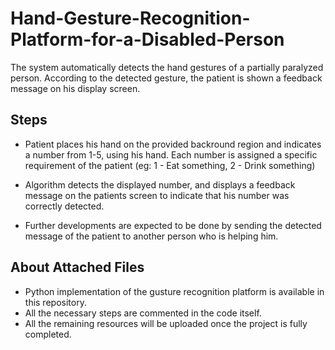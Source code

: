 # Hand-Gesture-Recognition-Platform-for-a-Disabled-Person
The system automatically detects the hand gestures of a partially paralyzed person. According to the detected gesture, the patient is shown a feedback message on his display screen.

## Steps

* Patient places his hand on the provided backround region and indicates a number from 1-5, using his hand.
  Each number is assigned a specific requirement of the patient (eg: 1 - Eat something, 2 - Drink something)
	
* Algorithm detects the displayed number, and displays a feedback message on the patients screen to indicate that his number was correctly detected.
	
* Further developments are expected to be done by sending the detected message of the patient to another person who is helping him.
	
## About Attached Files

* Python implementation of the gusture recognition platform is available in this repository.
* All the necessary steps are commented in the code itself.
* All the remaining resources will be uploaded once the project is fully completed. 
